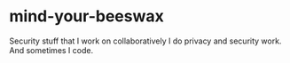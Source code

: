 mind-your-beeswax
=================

Security stuff that I work on collaboratively
I do privacy and security work. And sometimes I code.
